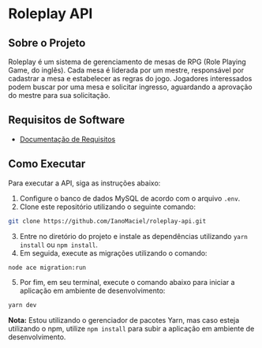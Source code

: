 
# Roleplay API

## Sobre o Projeto

Roleplay é um sistema de gerenciamento de mesas de RPG (Role Playing Game, do inglês). Cada mesa é liderada por um mestre, responsável por cadastrar a mesa e estabelecer as regras do jogo. Jogadores interessados podem buscar por uma mesa e solicitar ingresso, aguardando a aprovação do mestre para sua solicitação.

## Requisitos de Software

- [Documentação de Requisitos](https://whimsical.com/requisitos-de-software-BKqDWQNZLs1b5gCjFpuXMg)

## Como Executar

Para executar a API, siga as instruções abaixo:

1. Configure o banco de dados MySQL de acordo com o arquivo `.env`.
2. Clone este repositório utilizando o seguinte comando:

```bash
git clone https://github.com/IanoMaciel/roleplay-api.git
```

3. Entre no diretório do projeto e instale as dependências utilizando `yarn install` ou `npm install`.
4. Em seguida, execute as migrações utilizando o comando:

```bash
node ace migration:run
```

5. Por fim, em seu terminal, execute o comando abaixo para iniciar a aplicação em ambiente de desenvolvimento:

```bash
yarn dev
```

**Nota:** Estou utilizando o gerenciador de pacotes Yarn, mas caso esteja utilizando o npm, utilize `npm install` para subir a aplicação em ambiente de desenvolvimento.
